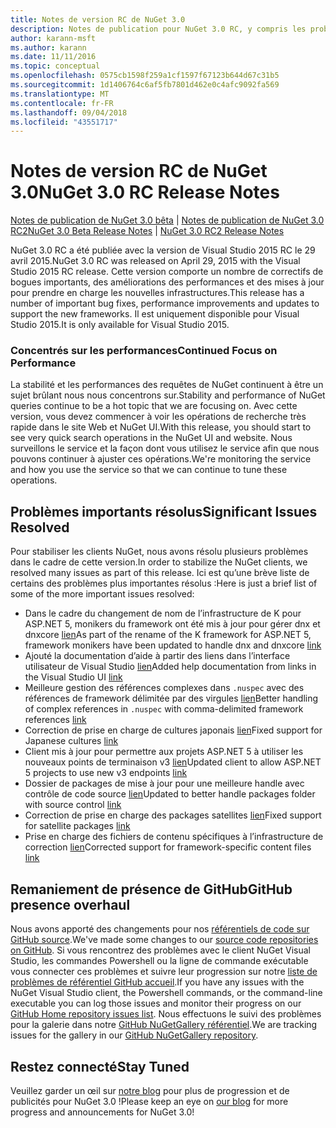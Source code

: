 ```yaml
---
title: Notes de version RC de NuGet 3.0
description: Notes de publication pour NuGet 3.0 RC, y compris les problèmes connus, les correctifs de bogues, les fonctionnalités ajoutées et les dcr.
author: karann-msft
ms.author: karann
ms.date: 11/11/2016
ms.topic: conceptual
ms.openlocfilehash: 0575cb1598f259a1cf1597f67123b644d67c31b5
ms.sourcegitcommit: 1d1406764c6af5fb7801d462e0c4afc9092fa569
ms.translationtype: MT
ms.contentlocale: fr-FR
ms.lasthandoff: 09/04/2018
ms.locfileid: "43551717"
---
```

# <a name="nuget-30-rc-release-notes"></a><span data-ttu-id="1b070-103">Notes de version RC de NuGet 3.0</span><span class="sxs-lookup"><span data-stu-id="1b070-103">NuGet 3.0 RC Release Notes</span></span>

<span data-ttu-id="1b070-104">[Notes de publication de NuGet 3.0 bêta](../release-notes/nuget-3.0-beta.md) | [Notes de publication de NuGet 3.0 RC2](../release-notes/nuget-3.0-RC2.md)</span><span class="sxs-lookup"><span data-stu-id="1b070-104">[NuGet 3.0 Beta Release Notes](../release-notes/nuget-3.0-beta.md) | [NuGet 3.0 RC2 Release Notes](../release-notes/nuget-3.0-RC2.md)</span></span>

<span data-ttu-id="1b070-105">NuGet 3.0 RC a été publiée avec la version de Visual Studio 2015 RC le 29 avril 2015.</span><span class="sxs-lookup"><span data-stu-id="1b070-105">NuGet 3.0 RC was released on April 29, 2015 with the Visual Studio 2015 RC release.</span></span> <span data-ttu-id="1b070-106">Cette version comporte un nombre de correctifs de bogues importants, des améliorations des performances et des mises à jour pour prendre en charge les nouvelles infrastructures.</span><span class="sxs-lookup"><span data-stu-id="1b070-106">This release has a number of important bug fixes, performance improvements and updates to support the new frameworks.</span></span>  <span data-ttu-id="1b070-107">Il est uniquement disponible pour Visual Studio 2015.</span><span class="sxs-lookup"><span data-stu-id="1b070-107">It is only available for Visual Studio 2015.</span></span>

### <a name="continued-focus-on-performance"></a><span data-ttu-id="1b070-108">Concentrés sur les performances</span><span class="sxs-lookup"><span data-stu-id="1b070-108">Continued Focus on Performance</span></span>

<span data-ttu-id="1b070-109">La stabilité et les performances des requêtes de NuGet continuent à être un sujet brûlant nous nous concentrons sur.</span><span class="sxs-lookup"><span data-stu-id="1b070-109">Stability and performance of NuGet queries continue to be a hot topic that we are focusing on.</span></span>  <span data-ttu-id="1b070-110">Avec cette version, vous devez commencer à voir les opérations de recherche très rapide dans le site Web et NuGet UI.</span><span class="sxs-lookup"><span data-stu-id="1b070-110">With this release, you should start to see very quick search operations in the NuGet UI and website.</span></span>  <span data-ttu-id="1b070-111">Nous surveillons le service et la façon dont vous utilisez le service afin que nous pouvons continuer à ajuster ces opérations.</span><span class="sxs-lookup"><span data-stu-id="1b070-111">We're monitoring the service and how you use the service so that we can continue to tune these operations.</span></span>

## <a name="significant-issues-resolved"></a><span data-ttu-id="1b070-112">Problèmes importants résolus</span><span class="sxs-lookup"><span data-stu-id="1b070-112">Significant Issues Resolved</span></span>

<span data-ttu-id="1b070-113">Pour stabiliser les clients NuGet, nous avons résolu plusieurs problèmes dans le cadre de cette version.</span><span class="sxs-lookup"><span data-stu-id="1b070-113">In order to stabilize the NuGet clients, we resolved many issues as part of this release.</span></span>  <span data-ttu-id="1b070-114">Ici est qu’une brève liste de certains des problèmes plus importantes résolus :</span><span class="sxs-lookup"><span data-stu-id="1b070-114">Here is just a brief list of some of the more important issues resolved:</span></span>

* <span data-ttu-id="1b070-115">Dans le cadre du changement de nom de l’infrastructure de K pour ASP.NET 5, monikers du framework ont été mis à jour pour gérer dnx et dnxcore [lien](https://github.com/NuGet/Home/issues/215)</span><span class="sxs-lookup"><span data-stu-id="1b070-115">As part of the rename of the K framework for ASP.NET 5, framework monikers have been updated to handle dnx and dnxcore [link](https://github.com/NuGet/Home/issues/215)</span></span>
* <span data-ttu-id="1b070-116">Ajouté la documentation d’aide à partir des liens dans l’interface utilisateur de Visual Studio [lien](https://github.com/NuGet/Home/issues/232)</span><span class="sxs-lookup"><span data-stu-id="1b070-116">Added help documentation from links in the Visual Studio UI [link](https://github.com/NuGet/Home/issues/232)</span></span>
* <span data-ttu-id="1b070-117">Meilleure gestion des références complexes dans `.nuspec` avec des références de framework délimitée par des virgules [lien](https://github.com/NuGet/Home/issues/276)</span><span class="sxs-lookup"><span data-stu-id="1b070-117">Better handling of complex references in `.nuspec` with comma-delimited framework references [link](https://github.com/NuGet/Home/issues/276)</span></span>
* <span data-ttu-id="1b070-118">Correction de prise en charge de cultures japonais [lien](https://github.com/NuGet/Home/issues/253)</span><span class="sxs-lookup"><span data-stu-id="1b070-118">Fixed support for Japanese cultures [link](https://github.com/NuGet/Home/issues/253)</span></span>
* <span data-ttu-id="1b070-119">Client mis à jour pour permettre aux projets ASP.NET 5 à utiliser les nouveaux points de terminaison v3 [lien](https://github.com/NuGet/Home/issues/219)</span><span class="sxs-lookup"><span data-stu-id="1b070-119">Updated client to allow ASP.NET 5 projects to use new v3 endpoints [link](https://github.com/NuGet/Home/issues/219)</span></span>
* <span data-ttu-id="1b070-120">Dossier de packages de mise à jour pour une meilleure handle avec contrôle de code source [lien](https://github.com/NuGet/Home/issues/56)</span><span class="sxs-lookup"><span data-stu-id="1b070-120">Updated to better handle packages folder with source control [link](https://github.com/NuGet/Home/issues/56)</span></span>
* <span data-ttu-id="1b070-121">Correction de prise en charge des packages satellites [lien](https://github.com/NuGet/Home/issues/17)</span><span class="sxs-lookup"><span data-stu-id="1b070-121">Fixed support for satellite packages [link](https://github.com/NuGet/Home/issues/17)</span></span>
* <span data-ttu-id="1b070-122">Prise en charge des fichiers de contenu spécifiques à l’infrastructure de correction [lien](https://github.com/NuGet/Home/issues/18)</span><span class="sxs-lookup"><span data-stu-id="1b070-122">Corrected support for framework-specific content files [link](https://github.com/NuGet/Home/issues/18)</span></span>

## <a name="github-presence-overhaul"></a><span data-ttu-id="1b070-123">Remaniement de présence de GitHub</span><span class="sxs-lookup"><span data-stu-id="1b070-123">GitHub presence overhaul</span></span>

<span data-ttu-id="1b070-124">Nous avons apporté des changements pour nos [référentiels de code sur GitHub source](http://github.com/nuget/home).</span><span class="sxs-lookup"><span data-stu-id="1b070-124">We've made some changes to our [source code repositories on GitHub](http://github.com/nuget/home).</span></span>  <span data-ttu-id="1b070-125">Si vous rencontrez des problèmes avec le client NuGet Visual Studio, les commandes Powershell ou la ligne de commande exécutable vous connecter ces problèmes et suivre leur progression sur notre [liste de problèmes de référentiel GitHub accueil](http://github.com/nuget/home/issues).</span><span class="sxs-lookup"><span data-stu-id="1b070-125">If you have any issues with the NuGet Visual Studio client, the Powershell commands, or the command-line executable you can log those issues and monitor their progress on our [GitHub Home repository issues list](http://github.com/nuget/home/issues).</span></span>  <span data-ttu-id="1b070-126">Nous effectuons le suivi des problèmes pour la galerie dans notre [GitHub NuGetGallery référentiel](http://github.com/nuget/NuGetGallery/issues).</span><span class="sxs-lookup"><span data-stu-id="1b070-126">We are tracking issues for the gallery in our [GitHub NuGetGallery repository](http://github.com/nuget/NuGetGallery/issues).</span></span>


## <a name="stay-tuned"></a><span data-ttu-id="1b070-127">Restez connecté</span><span class="sxs-lookup"><span data-stu-id="1b070-127">Stay Tuned</span></span>

<span data-ttu-id="1b070-128">Veuillez garder un œil sur [notre blog](http://blog.nuget.org) pour plus de progression et de publicités pour NuGet 3.0 !</span><span class="sxs-lookup"><span data-stu-id="1b070-128">Please keep an eye on [our blog](http://blog.nuget.org) for more progress and announcements for NuGet 3.0!</span></span>